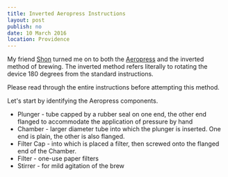 ```yaml
---
title: Inverted Aeropress Instructions
layout: post
publish: no
date: 10 March 2016
location: Providence
---
```


My friend [Shon](http://shonm.com/) turned me on to both the [Aeropress](http://www.aerobie.com/product/aeropress/) and the inverted method of brewing. The inverted method refers literally to rotating the device 180 degrees from the standard instructions.

Please read through the entire instructions before attempting this method.

Let's start by identifying the Aeropress components.

* Plunger - tube capped by a rubber seal on one end, the other end flanged to accommodate the application of pressure by hand
* Chamber - larger diameter tube into which the plunger is inserted. One end is plain, the other is also flanged.
* Filter Cap - into which is placed a filter, then screwed onto the flanged end of the Chamber.
* Filter - one-use paper filters
* Stirrer - for mild agitation of the brew
